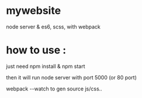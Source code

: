 # mywebsite

node server & es6, scss, with webpack

# how to use :

just need npm install & npm start

then it will run node server with port 5000 (or 80 port)

webpack --watch to gen source js/css..
